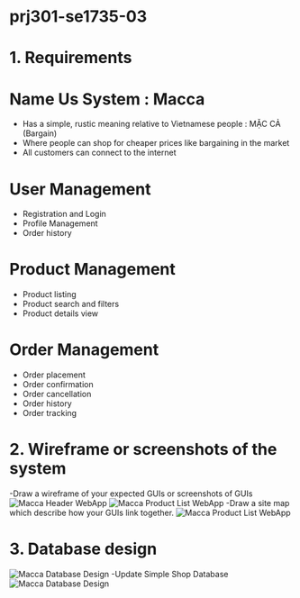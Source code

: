 ﻿# prj301-se1735-03

# 1. Requirements
# Name Us System : Macca 
- Has a simple, rustic meaning relative to Vietnamese people : MẶC CẢ (Bargain)
- Where people can shop for cheaper prices like bargaining in the market
- All customers can connect to the internet

# User Management
- Registration and Login
- Profile Management
- Order history

# Product Management
- Product listing
- Product search and filters
- Product details view

# Order Management
- Order placement
- Order confirmation
- Order cancellation
- Order history
- Order tracking
 
# 2. Wireframe or screenshots of the system
-Draw a wireframe of your expected GUIs or screenshots of GUIs
![Macca Header WebApp](https://user-images.githubusercontent.com/54788371/220173721-e340d6d8-bbb6-4f38-aaad-ca9c16f67da7.png)
![Macca Product List WebApp](https://user-images.githubusercontent.com/54788371/220173840-76f3db6b-d441-4908-ab4e-e79e2a6aa9a1.png)
-Draw a site map which describe how your GUIs link together.
![Macca Product List WebApp](https://user-images.githubusercontent.com/54788371/225493714-8bc0d773-021e-49ce-af51-1e489f9b3967.png)

# 3. Database design
![Macca Database Design](https://user-images.githubusercontent.com/54788371/220173911-60f7e97a-0d51-4941-8bb0-07070810a662.png)
-Update Simple Shop Database
![Macca Database Design](https://user-images.githubusercontent.com/54788371/222954599-31a9ef88-ab17-4479-8709-62d6c53efc6a.png)


